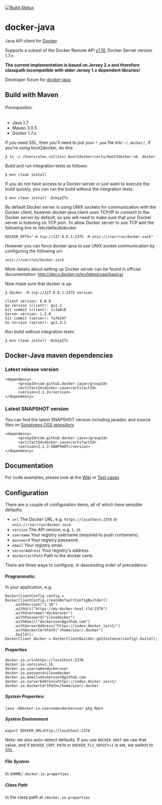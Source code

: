 [![Build Status](https://travis-ci.org/docker-java/docker-java.svg?branch=master)](https://travis-ci.org/docker-java/docker-java)
<!--[![Circle CI](https://circleci.com/gh/docker-java/docker-java.svg?style=svg)](https://circleci.com/gh/docker-java/docker-java)-->
# docker-java 

Java API client for [Docker](http://docs.docker.io/ "Docker")

Supports a subset of the Docker Remote API [v1.19](https://github.com/docker/docker/blob/master/docs/reference/api/docker_remote_api_v1.19.md), Docker Server version 1.7.x

<b>The current implementation is based on Jersey 2.x and therefore classpath incompatible with older Jersey 1.x dependent libraries!</b>

Developer forum for [docker-java](https://groups.google.com/forum/?#!forum/docker-java-dev "docker-java")

## Build with Maven

###### Prerequisites:

* Java 1.7
* Maven 3.0.5
* Docker 1.7.x

If you need SSL, then you'll need to put your `*.pem` file into `~/.docker/`, if you're using boot2docker, do this: 
 
    $ ln -s /Users/alex.collins/.boot2docker/certs/boot2docker-vm .docker

Build and run integration tests as follows:

    $ mvn clean install

If you do not have access to a Docker server or just want to execute the build quickly, you can run the build without the integration tests:

    $ mvn clean install -DskipITs

By default Docker server is using UNIX sockets for communication with the Docker client, however docker-java
client uses TCP/IP to connect to the Docker server by default, so you will need to make sure that your Docker server is
listening on TCP port. To allow Docker server to use TCP add the following line to /etc/default/docker

    DOCKER_OPTS="-H tcp://127.0.0.1:2375 -H unix:///var/run/docker.sock"

However you can force docker-java to use UNIX socket communication by configuring the following url:

    unix:///var/run/docker.sock

More details about setting up Docker server can be found in official documentation: http://docs.docker.io/en/latest/use/basics/

Now make sure that docker is up:

    $ docker -H tcp://127.0.0.1:2375 version

    Client version: 0.8.0
	Go version (client): go1.2
	Git commit (client): cc3a8c8
	Server version: 1.2.0
	Git commit (server): fa7b24f
	Go version (server): go1.3.1

Run build without integration tests:

    $ mvn clean install -DskipITs

## Docker-Java maven dependencies

### Latest release version

    <dependency>
          <groupId>com.github.docker-java</groupId>
          <artifactId>docker-java</artifactId>
          <version>2.1.2</version>
    </dependency>

### Latest SNAPSHOT version
You can find the latest SNAPSHOT version including javadoc and source files on [Sonatypes OSS repository](https://oss.sonatype.org/content/groups/public/com/github/docker-java/docker-java/).


    <dependency>
          <groupId>com.github.docker-java</groupId>
          <artifactId>docker-java</artifactId>
          <version>2.1.3-SNAPSHOT</version>
    </dependency>

## Documentation

For code examples, please look at the [Wiki](https://github.com/docker-java/docker-java/wiki) or [Test cases](https://github.com/docker-java/docker-java/tree/master/src/test/java/com/github/dockerjava/core/command "Test cases")

## Configuration

There are a couple of configuration items, all of which have sensible defaults:

* `url` The Docker URL, e.g. `https://localhost:2376` or `unix:///var/run/docker.sock`
* `version` The API version, e.g. `1.16`.
* `username` Your registry username (required to push containers).
* `password` Your registry password.
* `email` Your registry email.
* `serverAddress` Your registry's address.
* `dockerCertPath` Path to the docker certs.

There are three ways to configure, in descending order of precedence:

#### Programmatic:
In your application, e.g.

    DockerClientConfig config = DockerClientConfig.createDefaultConfigBuilder()
        .withVersion("1.16")
        .withUri("https://my-docker-host.tld:2376")
        .withUsername("dockeruser")
        .withPassword("ilovedocker")
        .withEmail("dockeruser@github.com")
        .withServerAddress("https://index.docker.io/v1/")
        .withDockerCertPath("/home/user/.docker")
        .build();
    DockerClient docker = DockerClientBuilder.getInstance(config).build();

#### Properties

    docker.io.url=https://localhost:2376
    docker.io.version=1.16
    docker.io.username=dockeruser
    docker.io.password=ilovedocker
    docker.io.email=dockeruser@github.com
    docker.io.serverAddress=https://index.docker.io/v1/
    docker.io.dockerCertPath=/home/user/.docker


##### System Properties:

    java -Ddocker.io.username=dockeruser pkg.Main

##### System Environment

    export DOCKER_URL=http://localhost:2376

Note: we also auto-detect defaults. If you use `DOCKER_HOST` we use that value, and if `DOCKER_CERT_PATH` or `DOCKER_TLS_VERIFY=1` is set, we switch to SSL.

##### File System

In `$HOME/.docker.io.properties`

##### Class Path

In the class path at `/docker.io.properties`
    
